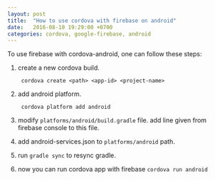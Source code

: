 ```yaml
---
layout: post
title:  "How to use cordova with firebase on android"
date:   2016-08-10 19:29:00 +0700
categories: cordova, google-firebase, android
---
```


To use firebase with cordova-android, one can follow these steps:

1. create a new cordova build.

        cordova create <path> <app-id> <project-name>

2. add android platform.

        cordova platform add android

3. modify `platforms/android/build.gradle` file.
add line given from firebase console to this file.

4. add android-services.json to `platforms/android` path.

5. run `gradle sync` to resync gradle.

6. now you can run cordova app with firebase `cordova run android`

